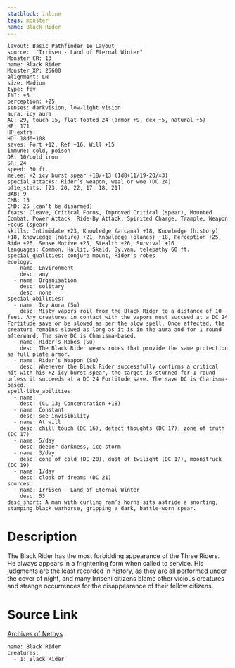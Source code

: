 ```yaml
---
statblock: inline
tags: monster
name: Black Rider
---
```

```statblock
layout: Basic Pathfinder 1e Layout
source:  "Irrisen - Land of Eternal Winter"
Monster_CR: 13
name: Black Rider
Monster_XP: 25600
alignment: LN
size: Medium
type: fey
INI: +5
perception: +25
senses: darkvision, low-light vision
aura: icy aura
AC: 29, touch 15, flat-footed 24 (armor +9, dex +5, natural +5)
HP: 171
HP_extra: 
HD: 18d6+108
saves: Fort +12, Ref +16, Will +15
immune: cold, poison
DR: 10/cold iron
SR: 24
speed: 30 ft.
melee: +2 icy burst spear +18/+13 (1d8+11/19-20/×3)
special_attacks: Rider’s weapon, weal or woe (DC 24)
pf1e_stats: [23, 20, 22, 17, 18, 21]
BAB: 9
CMB: 15
CMD: 25 (can’t be disarmed)
feats: Cleave, Critical Focus, Improved Critical (spear), Mounted Combat, Power Attack, Ride-By Attack, Spirited Charge, Trample, Weapon Focus (spear)
skills: Intimidate +23, Knowledge (arcana) +18, Knowledge (history) +18, Knowledge (nature) +21, Knowledge (planes) +18, Perception +25, Ride +26, Sense Motive +25, Stealth +26, Survival +16
languages: Common, Hallit, Skald, Sylvan, telepathy 60 ft.
special_qualities: conjure mount, Rider’s robes
ecology:
  - name: Environment
    desc: any
  - name: Organisation
    desc: solitary
    desc: none
special_abilities:
  - name: Icy Aura (Su)
    desc: Misty vapors roil from the Black Rider to a distance of 10 feet. Any creatures in contact with the vapors must succeed at a DC 24 Fortitude save or be slowed as per the slow spell. Once affected, the creature remains slowed as long as it is in the aura and for 1 round afterward. The save DC is Charisma-based.
  - name: Rider’s Robes (Su)
    desc: The Black Rider wears robes that provide the same protection as full plate armor.
  - name: Rider’s Weapon (Su)
    desc: Whenever the Black Rider successfully confirms a critical hit with his +2 icy burst spear, the target is stunned for 1 round unless it succeeds at a DC 24 Fortitude save. The save DC is Charisma-based.
spell-like_abilities:
  - name:
    desc: (CL 13; Concentration +18)
  - name: Constant
    desc: see invisibility
  - name: At will
    desc: chill touch (DC 16), detect thoughts (DC 17), zone of truth (DC 17)
  - name: 5/day
    desc: deeper darkness, ice storm
  - name: 3/day
    desc: cone of cold (DC 20), dust of twilight (DC 17), moonstruck (DC 19)
  - name: 1/day
    desc: cloak of dreams (DC 21)
sources:
  - name: Irrisen - Land of Eternal Winter
    desc: 53
desc_short: A man with curling ram’s horns sits astride a snorting, stamping black warhorse, gripping a dark, battle-worn spear.
```
# Description
The Black Rider has the most forbidding appearance of the Three Riders. He always appears in a frightening form when called to service. His judgments are the least recorded in history, as they are all performed under the cover of night, and many Irriseni citizens blame other vicious creatures and strange occurrences for the disappearance of their fellow citizens.
# Source Link
[Archives of Nethys](https://aonprd.com/MonsterDisplay.aspx?ItemName=Black%20Rider)
```encounter-table
name: Black Rider
creatures:
  - 1: Black Rider
```
